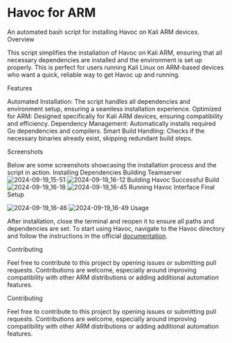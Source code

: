 # Havoc for ARM

An automated bash script for installing Havoc on Kali ARM devices.
Overview

This script simplifies the installation of Havoc on Kali ARM, ensuring that all necessary dependencies are installed and the environment is set up properly. This is perfect for users running Kali Linux on ARM-based devices who want a quick, reliable way to get Havoc up and running.




Features

Automated Installation: The script handles all dependencies and environment setup, ensuring a seamless installation experience.
Optimized for ARM: Designed specifically for Kali ARM devices, ensuring compatibility and efficiency.
Dependency Management: Automatically installs required Go dependencies and compilers.
Smart Build Handling: Checks if the necessary binaries already exist, skipping redundant build steps.

Screenshots

Below are some screenshots showcasing the installation process and the script in action.
Installing Dependencies	Building Teamserver
![2024-09-19_15-51](https://github.com/user-attachments/assets/60df5e00-8062-4127-b426-c7b4f59c8651) ![2024-09-19_16-12](https://github.com/user-attachments/assets/12b277da-7f40-49cf-bd2d-c410cb7cb5fa)
Building Havoc	Successful Build
![2024-09-19_16-18](https://github.com/user-attachments/assets/6f2960e2-8894-4d83-bcfd-f5d634c7b1e1) ![2024-09-19_16-45](https://github.com/user-attachments/assets/edb6ce67-3ba6-46b4-85fc-71298d1b1769)
Running Havoc Interface	Final Setup

![2024-09-19_16-46](https://github.com/user-attachments/assets/72b3fe09-6b60-45ca-a559-400de340b94a) ![2024-09-19_16-49](https://github.com/user-attachments/assets/879b0b04-8b62-4e65-b506-a13ceabba2e9)
Usage

 After installation, close the terminal and reopen it to ensure all paths and dependencies are set.
   To start using Havoc, navigate to the Havoc directory and follow the instructions in the official [documentation](https://havocframework.com/docs/installation). 

Contributing

Feel free to contribute to this project by opening issues or submitting pull requests. Contributions are welcome, especially around improving compatibility with other ARM distributions or adding additional automation features.

Contributing

Feel free to contribute to this project by opening issues or submitting pull requests. Contributions are welcome, especially around improving compatibility with other ARM distributions or adding additional automation features.
